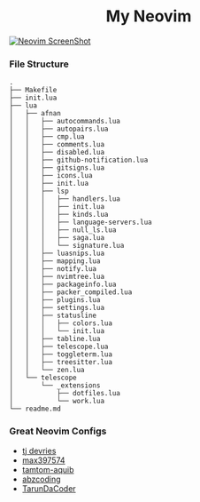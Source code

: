 <h1 align="center">My Neovim</h1>

[![Neovim ScreenShot](https://user-images.githubusercontent.com/80388154/152628259-54afbfc9-0c08-42f7-a20b-efad244eeb1c.jpg)](https://github.com/Iamafnan/my-nvimrc)

<h3>File Structure</h3>

```
.
├── Makefile
├── init.lua
├── lua                                                               │   ├── afnan
│   │   ├── autocommands.lua
│   │   ├── autopairs.lua
│   │   ├── cmp.lua
│   │   ├── comments.lua
│   │   ├── disabled.lua
│   │   ├── github-notification.lua
│   │   ├── gitsigns.lua
│   │   ├── icons.lua
│   │   ├── init.lua
│   │   ├── lsp
│   │   │   ├── handlers.lua
│   │   │   ├── init.lua
│   │   │   ├── kinds.lua
│   │   │   ├── language-servers.lua
│   │   │   ├── null_ls.lua
│   │   │   ├── saga.lua
│   │   │   └── signature.lua
│   │   ├── luasnips.lua
│   │   ├── mapping.lua
│   │   ├── notify.lua
│   │   ├── nvimtree.lua
│   │   ├── packageinfo.lua
│   │   ├── packer_compiled.lua
│   │   ├── plugins.lua
│   │   ├── settings.lua
│   │   ├── statusline
│   │   │   ├── colors.lua
│   │   │   └── init.lua
│   │   ├── tabline.lua
│   │   ├── telescope.lua
│   │   ├── toggleterm.lua
│   │   ├── treesitter.lua
│   │   └── zen.lua
│   └── telescope
│       └── _extensions
│           ├── dotfiles.lua
│           └── work.lua
└── readme.md
```

<h3>Great Neovim Configs</h3>

* [tj devries](https://github.com/tjdevries/config_manager/tree/master/xdg_config/nvim)
* [max397574](https://github.com/max397574/NeovimConfig)
* [tamtom-aquib](https://github.com/tamton-aquib/nvim)
* [abzcoding](https://github.com/abzcoding/nvim)
* [TarunDaCoder](https://github.com/TarunDaCoder/DaNvim)
